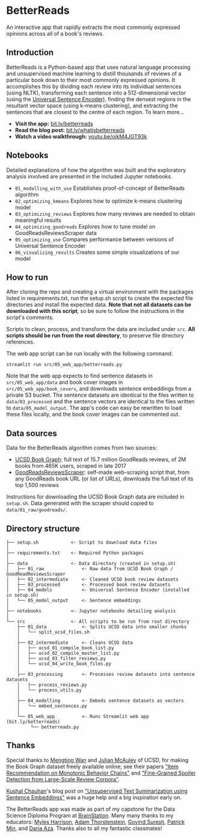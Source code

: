 # BetterReads

An interactive app that rapidly extracts the most commonly expressed opinions across all of a book's reviews.

## Introduction

BetterReads is a Python-based app that uses natural language processing and unsupervised machine learning to distill thousands of reviews of a particular book down to their most commonly expressed opinions. It accomplishes this by dividing each review into its individual sentences (using NLTK), transforming each sentence into a 512-dimensional vector (using the [Universal Sentence Encoder](https://tfhub.dev/google/universal-sentence-encoder/4)), finding the densest regions in the resultant vector space (using k-means clustering), and extracting the sentences that are closest to the centre of each region. To learn more...

- **Visit the app:** [bit.ly/betterreads](https://bit.ly/betterreads)
- **Read the blog post:** [bit.ly/whatisbetterreads](https://bit.ly/whatisbetterreads)
- **Watch a video walkthrough:** [youtu.be/ojkM4JGT93k](https://youtu.be/ojkM4JGT93k)

## Notebooks

Detailed explanations of how the algorithm was built and the exploratory analysis involved are presented in the included Jupyter notebooks.

- `01_modelling_with_use` Establishes proof-of-concept of BetterReads algorithm
- `02_optimizing_kmeans` Explores how to optimize k-means clustering model
- `03_optimizing_reviews` Explores how many reviews are needed to obtain meaningful results
- `04_optimizing_goodreads` Explores how to tune model on GoodReadsReviewsScraper data
- `05_optimizing_use` Compares performance between versions of Universal Sentence Encoder
- `06_visualizing_results` Creates some simple visualizations of our model

## How to run

After cloning the repo and creating a virtual environment with the packages listed in requirements.txt, run the setup.sh script to create the expected file directories and install the expected data. **Note that not all datasets can be downloaded with this script**, so be sure to follow the instructions in the script's comments.

Scripts to clean, process, and transform the data are included under `src`. **All scripts should be run from the root directory**, to preserve file directory references.

The web app script can be run locally with the following command:

```
streamlit run src/05_web_app/betterreads.py
```

Note that the web app expects to find sentence datasets in `src/05_web_app/data` and book cover images in `src/05_web_app/book_covers`, and downloads sentence embeddings from a private S3 bucket. The sentence datasets are identical to the files written to `data/03_processed` and the sentence vectors are identical to the files written to `data/05_model_output`. The app's code can easy be rewritten to load these files locally, and the book cover images can be commented out.

## Data sources

Data for the BetterReads algorithm comes from two sources:

- [UCSD Book Graph](https://sites.google.com/eng.ucsd.edu/ucsdbookgraph/reviews?authuser=0): full text of 15.7 million GoodReads reviews, of 2M books from 465K users, scraped in late 2017
- [GoodReadsReviewsScraper](https://github.com/williecostello/GoodReadsReviewsScraper): self-made web-scraping script that, from any GoodReads book URL (or list of URLs), downloads the full text of its top 1,500 reviews

Instructions for downloading the UCSD Book Graph data are included in `setup.sh`. Data generated with the scraper should copied to `data/01_raw/goodreads/`.

## Directory structure

```
├── setup.sh            <- Script to download data files
│
├── requirements.txt    <- Required Python packages
│
├── data                <- Data directory (created in setup.sh)
│   ├── 01_raw              <- Raw data from UCSD Book Graph / GoodReadReviewsScraper
│   ├── 02_intermediate     <- Cleaned UCSD book review datasets
│   ├── 03_processed        <- Processed book review datasets
│   ├── 04_models           <- Universal Sentence Encoder (installed in setup.sh)
│   └── 05_model_output     <- Sentence embeddings
│
├── notebooks           <- Jupyter notebooks detailing analysis
│
└── src                 <- All scripts to be run from root directory
    ├── 01_data             <- Splits UCSD data into smaller chunks
    │   └── split_ucsd_files.sh
    │
    ├── 02_intermediate     <- Cleans UCSD data
    │   ├── ucsd_01_compile_book_list.py
    │   ├── ucsd_02_compile_master_list.py
    │   ├── ucsd_03_filter_reviews.py
    │   └── ucsd_04_write_book_files.py
    │
    ├── 03_processing       <- Processes review datasets into sentence datasets
    │   ├── process_reviews.py
    │   └── process_utils.py
    │
    ├── 04_modelling        <- Embeds sentence datasets as vectors
    │   └── embed_sentences.py
    │
    └── 05_web_app          <- Runs Streamlit web app (bit.ly/betterreads) 
	     └── betterreads.py
```

## Thanks

Special thanks to [Mengting Wan](https://mengtingwan.github.io/) and [Julian McAuley](https://cseweb.ucsd.edu/~jmcauley/) of UCSD, for making the Book Graph dataset freely available online; see their papers ["Item Recommendation on Monotonic Behavior Chains"](https://mengtingwan.github.io/paper/recsys18_mwan.pdf) and ["Fine-Grained Spoiler Detection from Large-Scale Review Corpora"](https://www.aclweb.org/anthology/P19-1248/).  

[Kushal Chauhan](https://medium.com/@kushalchauhan)'s blog post on ["Unsupervised Text Summarization using Sentence Embeddings"](https://medium.com/jatana/unsupervised-text-summarization-using-sentence-embeddings-adb15ce83db1) was a huge help and a big inspiration early on.

The BetterReads app was made as part of my capstone for the Data Science Diploma Program at [BrainStation](https://brainstation.io). Many many thanks to my educators: [Myles Harrison](https://www.linkedin.com/in/mylesharrison/), [Adam Thorstenstein](https://www.linkedin.com/in/adamjthor/?originalSubdomain=ca), [Govind Suresh](https://www.linkedin.com/in/govindsuresh/), [Patrick Min](https://www.linkedin.com/in/pmin/), and [Daria Aza](https://www.linkedin.com/in/dariaaza/). Thanks also to all my fantastic classmates!